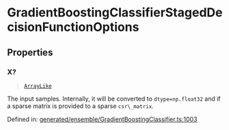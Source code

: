 # GradientBoostingClassifierStagedDecisionFunctionOptions

## Properties

### X?

> [`ArrayLike`](../types/ArrayLike.md)

The input samples. Internally, it will be converted to `dtype=np.float32` and if a sparse matrix is provided to a sparse `csr\_matrix`.

Defined in:  [generated/ensemble/GradientBoostingClassifier.ts:1003](https://github.com/transitive-bullshit/scikit-learn-ts/blob/92ab806/packages/sklearn/src/generated/ensemble/GradientBoostingClassifier.ts#L1003)
